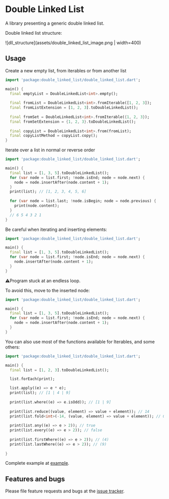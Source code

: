 # Double Linked List
A library presenting a generic double linked list.

Double linked list structure:

![dll_structure](assets/double_linked_list_image.png | width=400)

## Usage

Create a new empty list, from iterables or from another list

```dart
import 'package:double_linked_list/double_linked_list.dart';

main() {
  final emptyList = DoubleLinkedList<int>.empty();
  
  final fromList = DoubleLinkedList<int>.fromIterable([1, 2, 3]);
  final fromListExtension = [1, 2, 3].toDoubleLinkedList();
  
  final fromSet = DoubleLinkedList<int>.fromIterable({1, 2, 3});
  final fromSetExtension = {1, 2, 3}.toDoubleLinkedList();
  
  final copyList = DoubleLinkedList<int>.from(fromList);
  final copyListMethod = copyList.copy();
}
```

Iterate over a list in normal or reverse order

```dart
import 'package:double_linked_list/double_linked_list.dart';

main() {
  final list = [1, 3, 5].toDoubleLinkedList();
  for (var node = list.first; !node.isEnd; node = node.next) {
    node = node.insertAfter(node.content + 1);
  }
  print(list); // [1, 2, 3, 4, 5, 6]
  
  for (var node = list.last; !node.isBegin; node = node.previous) {
    print(node.content);
  }
  // 6 5 4 3 2 1
}
```

Be careful when iterating and inserting elements:

```dart
import 'package:double_linked_list/double_linked_list.dart';

main() {
  final list = [1, 3, 5].toDoubleLinkedList();
  for (var node = list.first; !node.isEnd; node = node.next) {
    node.insertAfter(node.content + 1);
  }
}
```
:warning:Program stuck at an endless loop.

To avoid this, move to the inserted node:

```dart
import 'package:double_linked_list/double_linked_list.dart';

main() {
  final list = [1, 3, 5].toDoubleLinkedList();
  for (var node = list.first; !node.isEnd; node = node.next) {
    node = node.insertAfter(node.content + 1);
  }
}
```

You can also use most of the functions available for Iterables, and some others:

```dart
import 'package:double_linked_list/double_linked_list.dart';

main() {
  final list = [1, 2, 3].toDoubleLinkedList();

  list.forEach(print);

  list.apply((e) => e * e);
  print(list); // [1 | 4 | 9]
    
  print(list.where((e) => e.isOdd)); // [1 | 9]
    
  print(list.reduce((value, element) => value + element)); // 14
  print(list.fold<int>(-14, (value, element) => value + element)); // 0
    
  print(list.any((e) => e > 2)); // true
  print(list.every((e) => e > 2)); // false
    
  print(list.firstWhere((e) => e > 2)); // (4)
  print(list.lastWhere((e) => e > 2)); // (9)
  
}
```

Complete example at [example](example/double_linked_list_example.dart).

## Features and bugs

Please file feature requests and bugs at the [issue tracker][tracker].

[tracker]: http://example.com/issues/replaceme
